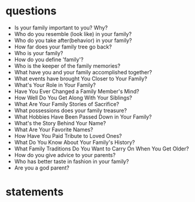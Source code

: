 # questions
- Is your family important to you? Why?
- Who do you resemble (look like) in your family?
- Who do you take after(behavior) in your family?
- How far does your family tree go back?
- Who is your family?
- How do you define 'family'?
- Who is the keeper of the family memories?
- What have you and your family accomplished together?
- What events have brought You Closer to Your Family?
- What's Your Role in Your Family?
- Have You Ever Changed a Family Member's Mind?
- How Well Do You Get Along With Your Siblings?
- What Are Your Family Stories of Sacrifice?
- What possessions does your family treasure?
- What Hobbies Have Been Passed Down in Your Family?
- What's the Story Behind Your Name?
- What Are Your Favorite Names?
- How Have You Paid Tribute to Loved Ones?
- What Do You Know About Your Family's History?
- What Family Traditions Do You Want to Carry On When You Get Older?
- How do you give advice to your parents?
- Who has better taste in fashion in your family?
- Are you a god parent?


# statements

